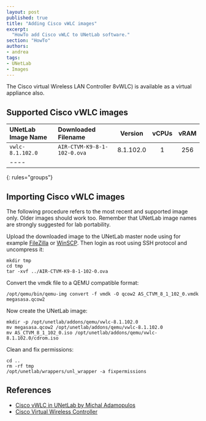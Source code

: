 ```yaml
---
layout: post
published: true
title: "Adding Cisco vWLC images"
excerpt:
  "HowTo add Cisco vWLC to UNetLab software."
section: "HowTo"
authors:
- andrea
tags:
- UNetLab
- Images
---
```

The Cisco virtual Wireless LAN Controller 8vWLC) is available as a virtual appliance also.

## Supported Cisco vWLC images

| UNetLab Image Name | Downloaded Filename | Version | vCPUs | vRAM |
|:--|:--|:-:|:-:|:-:|
| `vwlc-8.1.102.0` | `AIR-CTVM-K9-8-1-102-0.ova` | 8.1.102.0 | 1 | 256 |
|----
{: rules="groups"}

## Importing Cisco vWLC images

The following procedure refers to the most recent and supported image only. Older images should work too. Remember that UNetLab image names are strongly suggested for lab portability.

Upload the downloaded image to the UNetLab master node using for example [FileZilla](https://filezilla-project.org/ "FileZilla") or [WinSCP](http://winscp.net/ "WinSCP"). Then login as root using SSH protocol and uncompress it:

~~~
mkdir tmp
cd tmp
tar -xvf ../AIR-CTVM-K9-8-1-102-0.ova
~~~

Convert the vmdk file to a QEMU compatible format:

~~~
/opt/qemu/bin/qemu-img convert -f vmdk -O qcow2 AS_CTVM_8_1_102_0.vmdk megasasa.qcow2
~~~

Now create the UNetLab image:

~~~
mkdir -p /opt/unetlab/addons/qemu/vwlc-8.1.102.0
mv megasasa.qcow2 /opt/unetlab/addons/qemu/vwlc-8.1.102.0
mv AS_CTVM_8_1_102_0.iso /opt/unetlab/addons/qemu/vwlc-8.1.102.0/cdrom.iso 
~~~

Clean and fix permissions:

~~~
cd ..
rm -rf tmp
/opt/unetlab/wrappers/unl_wrapper -a fixpermissions
~~~

## References

* [Cisco vWLC in UNetLab by Michal Adamopulos](https://www.linkedin.com/pulse/cisco-vwlc-unetlab-michal-adamopulos "Cisco vWLC in UNetLab by Michal Adamopulos")
* [Cisco Virtual Wireless Controller](http://www.cisco.com/c/en/us/products/wireless/virtual-wireless-controller/index.html "Cisco Virtual Wireless Controller")


